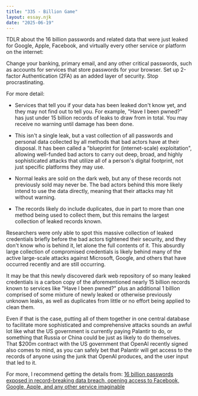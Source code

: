 ```yaml
---
title: "335 - Billion Game"
layout: essay.njk
date: "2025-06-19"
---
```


TDLR about the 16 billion passwords and related data that were just leaked for Google, Apple, Facebook, and virtually every other service or platform on the internet: 

Change your banking, primary email, and any other critical passwords, such as accounts for services that store passwords for your browser. Set up 2-factor Authentication (2FA) as an added layer of security. Stop procrastinating.
 
For more detail:

- Services that tell you if your data has been leaked don't know yet, and they may not find out to tell you. For example, "Have I been pwned?" has just under 15 billion records of leaks to draw from in total. You may receive no warning until damage has been done.

- This isn't a single leak, but a vast collection of all passwords and personal data collected by all methods that bad actors have at their disposal. It has been called a "blueprint for (internet-scale) exploitation", allowing well-funded bad actors to carry out deep, broad, and highly sophisticated attacks that utilize all of a person's digital footprint, not just specific platforms they may use. 

- Normal leaks are sold on the dark web, but any of these records not previously sold may never be. The bad actors behind this more likely intend to use the data directly, meaning that their attacks may hit without warning.

- The records likely do include duplicates, due in part to more than one method being used to collect them, but this remains the largest collection of leaked records known.
 
Researchers were only able to spot this massive collection of leaked credentials briefly before the bad actors tightened their security, and they don't know who is behind it, let alone the full contents of it. This absurdly large collection of compromised credentials is likely behind many of the active large-scale attacks against Microsoft, Google, and others that have occurred recently and are still occurring.
 
It may be that this newly discovered dark web repository of so many leaked credentials is a carbon copy of the aforementioned nearly 15 billion records known to services like "Have I been pwned?" plus an additional 1 billion comprised of some mixture of newly leaked or otherwise previously unknown leaks, as well as duplicates from little or no effort being applied to clean them. 

Even if that is the case, putting all of them together in one central database to facilitate more sophisticated and comprehensive attacks sounds an awful lot like what the US government is currently paying Palantir to do, or something that Russia or China could be just as likely to do themselves. That $200m contract with the US government that OpenAI recently signed also comes to mind, as you can safely bet that Palantir will get access to the records of anyone using the junk that OpenAI produces, and the user input that led to it.

For more, I recommend getting the details from: [16 billion passwords exposed in record-breaking data breach, opening access to Facebook, Google, Apple, and any other service imaginable](https://cybernews.com/security/billions-credentials-exposed-infostealers-data-leak/)